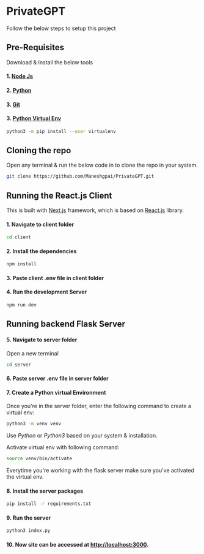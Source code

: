 # PrivateGPT

Follow the below steps to setup this project

## Pre-Requisites
Download & Install the below tools
#### 1. [Node Js](https://nodejs.org/en)
#### 2. [Python](https://www.python.org/downloads/)
#### 3. [Git](https://git-scm.com/downloads)
#### 3. [Python Virtual Env](https://pypi.org/project/virtualenv/)
```bash
python3 -m pip install --user virtualenv
```

## Cloning the repo
Open any terminal & run the below code in to clone the repo in your system.


```bash
git clone https://github.com/Maneshgpai/PrivateGPT.git
```

## Running the React.js Client
This is built with [Next.js](https://nextjs.org/) framework, which is based on [React.js](https://https://react.dev/) library.

#### 1. Navigate to client folder
```bash
cd client
```

#### 2. Install the dependencies
```bash
npm install
```

#### 3. Paste client .env file in client folder


#### 4. Run the development Server
```bash
npm run dev
```

## Running backend Flask Server

#### 5. Navigate to server folder
Open a new terminal

```bash
cd server
```

#### 6. Paste server .env file in server folder


#### 7. Create a Python virtual Environment

Once you're in the server folder, enter the following command to create a virtual env:

```bash
python3 -m venv venv
```
Use *Python* or *Python3* based on your system & installation.

Activate virtual env with following command:
```bash
source venv/bin/activate
```

Everytime you're working with the flask server make sure you've activated the virtual env.


#### 8. Install the server packages
 
```bash
pip install -r requirements.txt
```

#### 9. Run the server
```bash
python3 index.py
```

#### 10. Now site can be accessed at [http://localhost:3000](http://localhost:3000).
